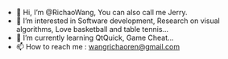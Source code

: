 - 👋 Hi, I’m @RichaoWang, You can also call me Jerry.
- 👀 I’m interested in Software development, Research on visual algorithms, Love basketball and table tennis...
- 🌱 I’m currently learning QtQuick, Game Cheat...     
- 📫 How to reach me : wangrichaoren@gmail.com

<!---
RichaoWang/RichaoWang is a ✨ special ✨ repository because its `README.md` (this file) appears on your GitHub profile.
You can click the Preview link to take a look at your changes.
--->
